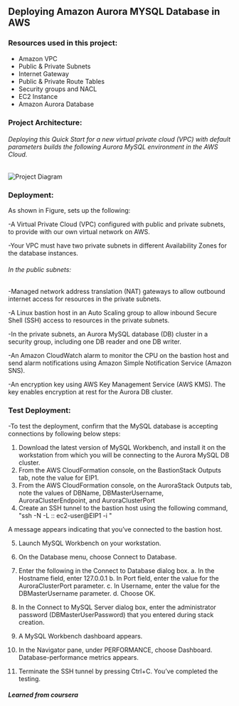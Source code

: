 ## Deploying Amazon Aurora MYSQL Database in AWS

### Resources used in this project:
-   Amazon VPC
-   Public & Private Subnets
-   Internet Gateway
-   Public & Private Route Tables
-   Security groups and NACL
-   EC2 Instance
-   Amazon Aurora Database


### Project Architecture:
###### Deploying this Quick Start for a new virtual private cloud (VPC) with default parameters builds the following Aurora MySQL environment in the AWS Cloud.
![Project Diagram](https://github.com/ahsan598/aws-wordpress-website/blob/main/aws-wordpress-website-diagram.svg)


### Deployment:
As shown in Figure, sets up the following:

-A Virtual Private Cloud (VPC) configured with public and private subnets, to provide with our own virtual network on AWS.

-Your VPC must have two private subnets in different Availability Zones for the database instances.

###### In the public subnets:

-Managed network address translation (NAT) gateways to allow outbound internet access for resources in the private subnets.

-A Linux bastion host in an Auto Scaling group to allow inbound Secure Shell (SSH) access to resources in the private subnets.

-In the private subnets, an Aurora MySQL database (DB) cluster in a security group, including one DB reader and one DB writer.

-An Amazon CloudWatch alarm to monitor the CPU on the bastion host and send alarm notifications using Amazon Simple Notification Service (Amazon SNS).

-An encryption key using AWS Key Management Service (AWS KMS). The key enables encryption at rest for the Aurora DB cluster.


### Test Deployment:

-To test the deployment, confirm that the MySQL database is accepting connections by following below steps:

1. Download the latest version of MySQL Workbench, and install it on the workstation from which you will be connecting to the Aurora MySQL DB cluster.
2. From the AWS CloudFormation console, on the BastionStack Outputs tab, note the value for EIP1.
3. From the AWS CloudFormation console, on the AuroraStack Outputs tab, note the values of DBName, DBMasterUsername, AuroraClusterEndpoint, and AuroraClusterPort
4. Create an SSH tunnel to the bastion host using the following command,
"ssh -N -L <AuroraClusterPort>:<AuroraClusterEndpoint>:<AuroraClusterPort> ec2-user@EIP1 -i <KeyPairName>"

A message appears indicating that you’ve connected to the bastion host.

5. Launch MySQL Workbench on your workstation.
6. On the Database menu, choose Connect to Database.
7. Enter the following in the Connect to Database dialog box.
    a. In the Hostname field, enter 127.0.0.1
    b. In Port field, enter the value for the AuroraClusterPort parameter.
    c. In Username, enter the value for the DBMasterUsername parameter.
    d. Choose OK.

8. In the Connect to MySQL Server dialog box, enter the administrator password (DBMasterUserPassword) that you entered during stack creation.
9. A MySQL Workbench dashboard appears.
10. In the Navigator pane, under PERFORMANCE, choose Dashboard. Database-performance metrics appears.
11. Terminate the SSH tunnel by pressing Ctrl+C. You’ve completed the testing.



##### Learned from coursera